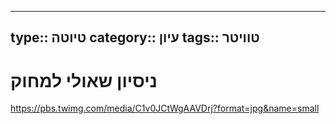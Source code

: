 
---
type:: טיוטה
category:: עיון
tags:: טוויטר
---

# ניסיון שאולי למחוק

https://pbs.twimg.com/media/C1v0JCtWgAAVDrj?format=jpg&name=small
